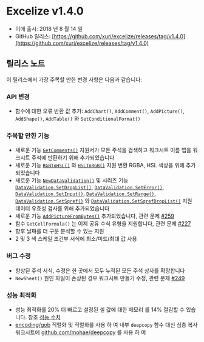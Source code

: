 # Excelize v1.4.0

* 이에 출시: 2018 년 8 월 14 일
* GitHub 릴리스: [https://github.com/xuri/excelize/releases/tag/v1.4.0](https://github.com/xuri/excelize/releases/tag/v1.4.0)

## 릴리스 노트

이 릴리스에서 가장 주목할 만한 변경 사항은 다음과 같습니다:

### API 변경

* 함수에 대한 오류 반환 값 추가: `AddChart()`, `AddComment()`, `AddPicture()`, `AddShape()`, `AddTable()` 와 `SetConditionalFormat()`

### 주목할 만한 기능

* 새로운 기능 [`GetComments()`](https://pkg.go.dev/github.com/360EntSecGroup-Skylar/excelize@v1.4.0#File.GetComments) 지원서가 모든 주석을 검색하고 워크시트 이름 맵을 워크시트 주석에 반환하기 위해 추가되었습니다
* 새로운 기능 [`RGBToHSL()`](https://pkg.go.dev/github.com/360EntSecGroup-Skylar/excelize@v1.4.0#RGBToHSL) 와 [`HSLToRGB()`](https://pkg.go.dev/github.com/360EntSecGroup-Skylar/excelize@v1.4.0#HSLToRGB) 지원 변환 RGBA, HSL 색상을 위해 추가되었습니다
* 새로운 기능 [`NewDataValidation()`](https://pkg.go.dev/github.com/360EntSecGroup-Skylar/excelize@v1.4.0#NewDataValidation) 및 시리즈 기능 [`DataValidation.SetDropList()`](https://pkg.go.dev/github.com/360EntSecGroup-Skylar/excelize@v1.4.0#DataValidation.SetDropList), [`DataValidation.SetError()`](https://pkg.go.dev/github.com/360EntSecGroup-Skylar/excelize@v1.4.0#DataValidation.SetError), [`DataValidation.SetInput()`](https://pkg.go.dev/github.com/360EntSecGroup-Skylar/excelize@v1.4.0#DataValidation.SetInput), [`DataValidation.SetRange()`](https://pkg.go.dev/github.com/360EntSecGroup-Skylar/excelize@v1.4.0#DataValidation.SetRange), [`DataValidation.SetSqref()`](https://pkg.go.dev/github.com/360EntSecGroup-Skylar/excelize@v1.4.0#DataValidation.SetSqref) 와 [`DataValidation.SetSqrefDropList()`](https://pkg.go.dev/github.com/360EntSecGroup-Skylar/excelize@v1.4.0#DataValidation.SetSqrefDropList) 지원 데이터 유효성 검사를 위해 추가되었습니다
* 새로운 기능 [`AddPictureFromBytes()`](https://pkg.go.dev/github.com/360EntSecGroup-Skylar/excelize@v1.4.0#File.AddPictureFromBytes) 추가되었습니다, 관련 문제 [#259](https://github.com/xuri/excelize/issues/259)
* 함수 `GetCellFormula()` 는 이제 공유 수식 유형을 지원합니다, 관련 문제 [#227](https://github.com/xuri/excelize/issues/227)
* 향후 날짜를 더 구문 분석할 수 있는 지원
* 2 및 3 색 스케일 조건부 서식에 최소/미드/최대 값 사용

### 버그 수정

* 향상된 주석 서식, 수정은 한 곳에서 모두 누적된 모든 주석 상자를 확장합니다
* `NewSheet()` 원인 파일이 손상된 경우 워크시트 만들기 수정, 관련 문제 [#249](https://github.com/xuri/excelize/issues/249)

### 성능 최적화

* 성능 최적화를 20% 더 빠르고 설정된 셀 값에 대한 메모리 를 14% 절감할 수 있습니다. 참조 [성능 수치](https://github.com/xuri/excelize/wiki#performance-figures)
* [encoding/gob](https://blog.golang.org/gobs-of-data) 직렬화 및 직렬화를 사용 하 여 내부 `deepcopy` 함수 대신 심층 복사 워크시트에 [github.com/mohae/deepcopy](github.com/mohae/deepcopy) 를 사용 하 여
